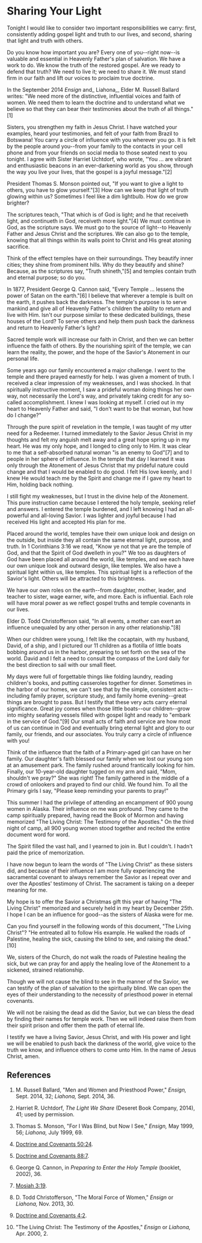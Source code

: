 # Sharing Your Light

Tonight I would like to consider two important responsibilities we carry:
first, consistently adding gospel light and truth to our lives, and second,
sharing that light and truth with others.

Do you know how important you are? Every one of you--right now--is valuable
and essential in Heavenly Father's plan of salvation. We have a work to do. We
know the truth of the restored gospel. Are we ready to defend that truth? We
need to live it; we need to share it. We must stand firm in our faith and lift
our voices to proclaim true doctrine.

In the September 2014 _Ensign_ and_ Liahona,_ Elder M. Russell Ballard writes:
"We need more of the distinctive, influential voices and faith of women. We
need them to learn the doctrine and to understand what we believe so that they
can bear their testimonies about the truth of all things."[1]

Sisters, you strengthen my faith in Jesus Christ. I have watched your
examples, heard your testimonies, and felt of your faith from Brazil to
Botswana! You carry a circle of influence with you wherever you go. It is felt
by the people around you--from your family to the contacts in your cell phone
and from your friends on social media to those seated next to you tonight. I
agree with Sister Harriet Uchtdorf, who wrote, "You ... are vibrant and
enthusiastic beacons in an ever-darkening world as you show, through the way
you live your lives, that the gospel is a joyful message."[2]

President Thomas S. Monson pointed out, "If you want to give a light to
others, you have to glow yourself."[3] How can we keep that light of truth
glowing within us? Sometimes I feel like a dim lightbulb. How do we grow
brighter?

The scriptures teach, "That which is of God is light; and he that receiveth
light, and continueth in God, receiveth more light."[4] We must continue in
God, as the scripture says. We must go to the source of light--to Heavenly
Father and Jesus Christ and the scriptures. We can also go to the temple,
knowing that all things within its walls point to Christ and His great atoning
sacrifice.

Think of the effect temples have on their surroundings. They beautify inner
cities; they shine from prominent hills. Why do they beautify and shine?
Because, as the scriptures say, "Truth shineth,"[5] and temples contain truth
and eternal purpose; so do you.

In 1877, President George Q. Cannon said, "Every Temple ... lessens the power of
Satan on the earth."[6] I believe that wherever a temple is built on the
earth, it pushes back the darkness. The temple's purpose is to serve mankind
and give all of Heavenly Father's children the ability to return and live with
Him. Isn't our purpose similar to these dedicated buildings, these houses of
the Lord? To serve others and help them push back the darkness and return to
Heavenly Father's light?

Sacred temple work will increase our faith in Christ, and then we can better
influence the faith of others. By the nourishing spirit of the temple, we can
learn the reality, the power, and the hope of the Savior's Atonement in our
personal life.

Some years ago our family encountered a major challenge. I went to the temple
and there prayed earnestly for help. I was given a moment of truth. I received
a clear impression of my weaknesses, and I was shocked. In that spiritually
instructive moment, I saw a prideful woman doing things her own way, not
necessarily the Lord's way, and privately taking credit for any so-called
accomplishment. I knew I was looking at myself. I cried out in my heart to
Heavenly Father and said, "I don't want to be that woman, but how do I
change?"

Through the pure spirit of revelation in the temple, I was taught of my utter
need for a Redeemer. I turned immediately to the Savior Jesus Christ in my
thoughts and felt my anguish melt away and a great hope spring up in my heart.
He was my only hope, and I longed to cling only to Him. It was clear to me
that a self-absorbed natural woman "is an enemy to God"[7] and to people in
her sphere of influence. In the temple that day I learned it was only through
the Atonement of Jesus Christ that my prideful nature could change and that I
would be enabled to do good. I felt His love keenly, and I knew He would teach
me by the Spirit and change me if I gave my heart to Him, holding back
nothing.

I still fight my weaknesses, but I trust in the divine help of the Atonement.
This pure instruction came because I entered the holy temple, seeking relief
and answers. I entered the temple burdened, and I left knowing I had an all-
powerful and all-loving Savior. I was lighter and joyful because I had
received His light and accepted His plan for me.

Placed around the world, temples have their own unique look and design on the
outside, but inside they all contain the same eternal light, purpose, and
truth. In 1 Corinthians 3:16 we read, "Know ye not that ye are the temple of
God, and that the Spirit of God dwelleth in you?" We too as daughters of God
have been placed all around the world, like temples, and we each have our own
unique look and outward design, like temples. We also have a spiritual light
within us, like temples. This spiritual light is a reflection of the Savior's
light. Others will be attracted to this brightness.

We have our own roles on the earth--from daughter, mother, leader, and teacher
to sister, wage earner, wife, and more. Each is influential. Each role will
have moral power as we reflect gospel truths and temple covenants in our
lives.

Elder D. Todd Christofferson said, "In all events, a mother can exert an
influence unequaled by any other person in any other relationship."[8]

When our children were young, I felt like the cocaptain, with my husband,
David, of a ship, and I pictured our 11 children as a flotilla of little boats
bobbing around us in the harbor, preparing to set forth on the sea of the
world. David and I felt a need to consult the compass of the Lord daily for
the best direction to sail with our small fleet.

My days were full of forgettable things like folding laundry, reading
children's books, and putting casseroles together for dinner. Sometimes in the
harbor of our homes, we can't see that by the simple, consistent acts--
including family prayer, scripture study, and family home evening--great
things are brought to pass. But I testify that these very acts carry eternal
significance. Great joy comes when those little boats--our children--grow into
mighty seafaring vessels filled with gospel light and ready to "embark in the
service of God."[9] Our small acts of faith and service are how most of us can
continue in God and eventually bring eternal light and glory to our family,
our friends, and our associates. You truly carry a circle of influence with
you!

Think of the influence that the faith of a Primary-aged girl can have on her
family. Our daughter's faith blessed our family when we lost our young son at
an amusement park. The family rushed around frantically looking for him.
Finally, our 10-year-old daughter tugged on my arm and said, "Mom, shouldn't
we pray?" She was right! The family gathered in the middle of a crowd of
onlookers and prayed to find our child. We found him. To all the Primary girls
I say, "Please keep reminding your parents to pray!"

This summer I had the privilege of attending an encampment of 900 young women
in Alaska. Their influence on me was profound. They came to the camp
spiritually prepared, having read the Book of Mormon and having memorized "The
Living Christ: The Testimony of the Apostles." On the third night of camp, all
900 young women stood together and recited the entire document word for word.

The Spirit filled the vast hall, and I yearned to join in. But I couldn't. I
hadn't paid the price of memorization.

I have now begun to learn the words of "The Living Christ" as these sisters
did, and because of their influence I am more fully experiencing the
sacramental covenant to always remember the Savior as I repeat over and over
the Apostles' testimony of Christ. The sacrament is taking on a deeper meaning
for me.

My hope is to offer the Savior a Christmas gift this year of having "The
Living Christ" memorized and securely held in my heart by December 25th. I
hope I can be an influence for good--as the sisters of Alaska were for me.

Can you find yourself in the following words of this document, "The Living
Christ"? "He entreated all to follow His example. He walked the roads of
Palestine, healing the sick, causing the blind to see, and raising the
dead."[10]

We, sisters of the Church, do not walk the roads of Palestine healing the
sick, but we can pray for and apply the healing love of the Atonement to a
sickened, strained relationship.

Though we will not cause the blind to see in the manner of the Savior, we can
testify of the plan of salvation to the spiritually blind. We can open the
eyes of their understanding to the necessity of priesthood power in eternal
covenants.

We will not be raising the dead as did the Savior, but we can bless the dead
by finding their names for temple work. Then we will indeed raise them from
their spirit prison and offer them the path of eternal life.

I testify we have a living Savior, Jesus Christ, and with His power and light
we will be enabled to push back the darkness of the world, give voice to the
truth we know, and influence others to come unto Him. In the name of Jesus
Christ, amen.

## References

  1. M. Russell Ballard, "Men and Women and Priesthood Power," _Ensign,_ Sept. 2014, 32; _Liahona,_ Sept. 2014, 36.

  2. Harriet R. Uchtdorf, _The Light We Share_ (Deseret Book Company, 2014), 41; used by permission.

  3. Thomas S. Monson, "For I Was Blind, but Now I See," _Ensign,_ May 1999, 56; _Liahona,_ July 1999, 69.

  4. [Doctrine and Covenants 50:24](https://www.lds.org/scriptures/dc-testament/dc/50.24?lang=eng#23).

  5. [Doctrine and Covenants 88:7](https://www.lds.org/scriptures/dc-testament/dc/88.7?lang=eng#6).

  6. George Q. Cannon, in _Preparing to Enter the Holy Temple_ (booklet, 2002), 36.

  7. [Mosiah 3:19](https://www.lds.org/scriptures/bofm/mosiah/3.19?lang=eng#18).

  8. D. Todd Christofferson, "The Moral Force of Women," _Ensign_ or _Liahona,_ Nov. 2013, 30.

  9. [Doctrine and Covenants 4:2](https://www.lds.org/scriptures/dc-testament/dc/4.2?lang=eng#1).

  10. "The Living Christ: The Testimony of the Apostles," _Ensign_ or _Liahona,_ Apr. 2000, 2.

